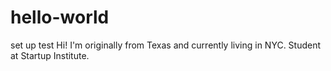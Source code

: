 # hello-world
set up test
Hi!
I'm originally from Texas and currently living in NYC. Student at Startup Institute. 
